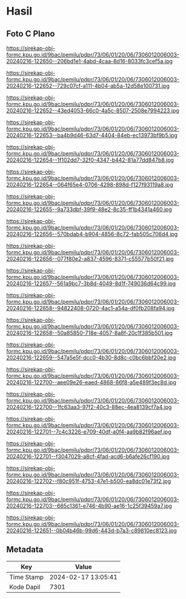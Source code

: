 # Hasil

## Foto C Plano

https://sirekap-obj-formc.kpu.go.id/9bac/pemilu/pdpr/73/06/01/20/06/7306012006003-20240216-122650--206bd1e1-4abd-4caa-8d16-8033fc3cef5a.jpg

https://sirekap-obj-formc.kpu.go.id/9bac/pemilu/pdpr/73/06/01/20/06/7306012006003-20240216-122652--729c07cf-a111-4b04-ab5a-12d58e100731.jpg

https://sirekap-obj-formc.kpu.go.id/9bac/pemilu/pdpr/73/06/01/20/06/7306012006003-20240216-122652--43ed4053-66c0-4a5c-8507-2508e7994223.jpg

https://sirekap-obj-formc.kpu.go.id/9bac/pemilu/pdpr/73/06/01/20/06/7306012006003-20240216-122653--ba4b9d46-63d7-4404-84eb-ec13973bf9b5.jpg

https://sirekap-obj-formc.kpu.go.id/9bac/pemilu/pdpr/73/06/01/20/06/7306012006003-20240216-122654--1f102dd7-32f0-4347-b442-81a77dd847b8.jpg

https://sirekap-obj-formc.kpu.go.id/9bac/pemilu/pdpr/73/06/01/20/06/7306012006003-20240216-122654--064f65e4-0706-4298-898d-f127f93119a8.jpg

https://sirekap-obj-formc.kpu.go.id/9bac/pemilu/pdpr/73/06/01/20/06/7306012006003-20240216-122655--9a733dbf-39f9-48e2-8c35-ff1b4341a460.jpg

https://sirekap-obj-formc.kpu.go.id/9bac/pemilu/pdpr/73/06/01/20/06/7306012006003-20240216-122656--570bdab4-b904-4856-8c72-fab505c706d4.jpg

https://sirekap-obj-formc.kpu.go.id/9bac/pemilu/pdpr/73/06/01/20/06/7306012006003-20240216-122656--077f80e2-a837-4596-8371-c55577b50f21.jpg

https://sirekap-obj-formc.kpu.go.id/9bac/pemilu/pdpr/73/06/01/20/06/7306012006003-20240216-122657--561a9bc7-3b8d-4049-8d1f-749036d64c99.jpg

https://sirekap-obj-formc.kpu.go.id/9bac/pemilu/pdpr/73/06/01/20/06/7306012006003-20240216-122658--94822408-0720-4ac1-a54a-df0fb208fa94.jpg

https://sirekap-obj-formc.kpu.go.id/9bac/pemilu/pdpr/73/06/01/20/06/7306012006003-20240216-122658--50a85850-718e-4057-8a8f-20c1f385b501.jpg

https://sirekap-obj-formc.kpu.go.id/9bac/pemilu/pdpr/73/06/01/20/06/7306012006003-20240216-122659--547a5e5f-dcc0-4b30-8d8c-c0bc6bbf20e2.jpg

https://sirekap-obj-formc.kpu.go.id/9bac/pemilu/pdpr/73/06/01/20/06/7306012006003-20240216-122700--aee09e26-eaed-4868-86f8-a5e489f3ec8d.jpg

https://sirekap-obj-formc.kpu.go.id/9bac/pemilu/pdpr/73/06/01/20/06/7306012006003-20240216-122700--1fc63aa3-97f2-40c3-88ec-4ea8139cf7a4.jpg

https://sirekap-obj-formc.kpu.go.id/9bac/pemilu/pdpr/73/06/01/20/06/7306012006003-20240216-122701--7c4c3226-e709-40df-a0f4-aa9b82f96aef.jpg

https://sirekap-obj-formc.kpu.go.id/9bac/pemilu/pdpr/73/06/01/20/06/7306012006003-20240216-122701--f3047029-a8cf-4fad-acd6-b6afe26cf190.jpg

https://sirekap-obj-formc.kpu.go.id/9bac/pemilu/pdpr/73/06/01/20/06/7306012006003-20240216-122702--f80c951f-4753-47e1-b500-ea8dc01e73f2.jpg

https://sirekap-obj-formc.kpu.go.id/9bac/pemilu/pdpr/73/06/01/20/06/7306012006003-20240216-122703--665c1361-e746-4b90-ae16-1c25f39459a7.jpg

https://sirekap-obj-formc.kpu.go.id/9bac/pemilu/pdpr/73/06/01/20/06/7306012006003-20240216-122651--0b04b46b-99d6-443d-b7a3-c89810ec8123.jpg


## Metadata

| Key        | Value               |
| ---------- | ------------------- |
| Time Stamp | 2024-02-17 13:05:41 |
| Kode Dapil | 7301                |




